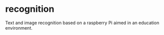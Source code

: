 # recognition
Text and image recognition based on a raspberry Pi aimed in an education environment.
